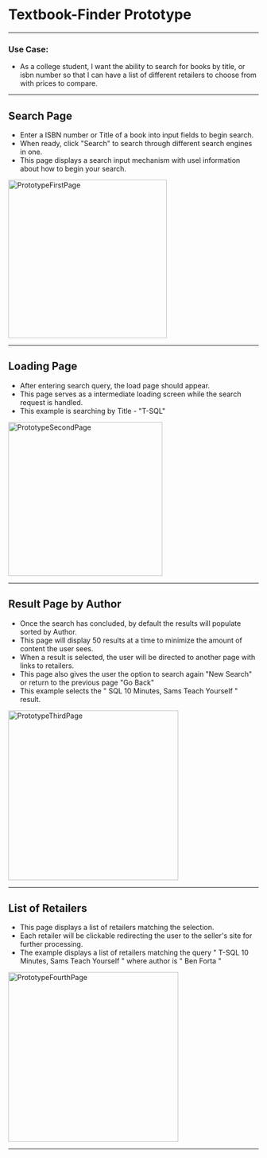 
<a name="prototype"></a>
# Textbook-Finder Prototype 

***

### Use Case:
- As a college student, I want the ability to search for books by title, or isbn number
  so that I can have a list of different retailers to choose from with prices to compare. 

***
## Search Page

- Enter a ISBN number or Title of a book into input fields to begin search.
- When ready, click "Search" to search through different search engines in one.
- This page displays a search input mechanism with usel information about how to begin your search.

<img width="319" alt="PrototypeFirstPage" src="https://user-images.githubusercontent.com/20195657/91648646-c7c95380-ea1e-11ea-8a38-84daa2b2347e.PNG">



***


## Loading Page

- After entering search query, the load page should appear. 
- This page serves as a intermediate loading screen while the search request is handled.
- This example is searching by Title - "T-SQL"

<img width="310" alt="PrototypeSecondPage" src="https://user-images.githubusercontent.com/20195657/91648649-d3b51580-ea1e-11ea-868b-1f0d4fea3055.PNG">


***


## Result Page by Author 

- Once the search has concluded, by default the results will populate sorted by Author. 
- This page will display 50 results at a time to minimize the amount of content the user sees.
- When a result is selected, the user will be directed to another page with links to retailers.
- This page also gives the user the option to search again  "New Search" or return to the previous page "Go Back"
- This example selects the " SQL 10 Minutes, Sams Teach Yourself " result.


<img width="342" alt="PrototypeThirdPage" src="https://user-images.githubusercontent.com/20195657/91648651-d9aaf680-ea1e-11ea-94a1-8b48f32cc470.PNG">



***



## List of Retailers 

- This page displays a list of retailers matching the selection. 
- Each retailer will be clickable redirecting the user to the seller's site for further processing. 
- The example displays a list of retailers matching the query " T-SQL 10 Minutes, Sams Teach Yourself " where author is " Ben Forta "


<img width="342" alt="PrototypeFourthPage" src="https://user-images.githubusercontent.com/20195657/91648653-df084100-ea1e-11ea-81d0-d6b6f14318b8.PNG">

***


